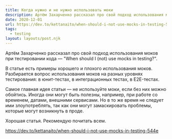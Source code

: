 ```yaml
---
title: Когда нужно и не нужно использовать моки
description: Артём Захарченко рассказал про свой подход использования моков при тестировании кода
date: 2020-12-01
url: https://dev.to/kettanaito/when-should-i-not-use-mocks-in-testing-544e
tags:
  - testing
layout: layouts/post.njk
---
```

Артём Захарченко рассказал про свой подход использования моков при тестировании кода — "When should I (not) use mocks in testing?".

В статье есть примеры хорошего и плохого использования моков. Разбирается вопрос использования моков на разных уровнях тестирования: в юнит-тестах, в интеграционных тестах, в E2E-тестах. 

Самое главная идея статьи — не используйте моки, если без них можно обойтись. Иногда они могут быть полезны, например, при работе со временем, датами, внешними сервисами. Но в то же время не следует ими злоупотреблять, так как они могут замаскировать проблемы, которые могут возникнуть в проде.

Хорошая статья. Рекомендую почитать всем.

https://dev.to/kettanaito/when-should-i-not-use-mocks-in-testing-544e
